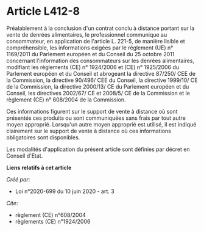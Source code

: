 # Article L412-8

Préalablement à la conclusion d'un contrat conclu à distance portant sur la vente de denrées alimentaires, le professionnel
communique au consommateur, en application de l'article L. 221-5, de manière lisible et compréhensible, les informations
exigées par le règlement (UE) n° 1169/2011 du Parlement européen et du Conseil du 25 octobre 2011 concernant l'information
des consommateurs sur les denrées alimentaires, modifiant les règlements (CE) n° 1924/2006 et (CE) n° 1925/2006 du Parlement
européen et du Conseil et abrogeant la directive 87/250/ CEE de la Commission, la directive 90/496/ CEE du Conseil, la
directive 1999/10/ CE de la Commission, la directive 2000/13/ CE du Parlement européen et du Conseil, les directives 2002/67/
CE et 2008/5/ CE de la Commission et le règlement (CE) n° 608/2004 de la Commission.

Ces informations figurent sur le support de vente à distance où sont présentés ces produits ou sont communiquées sans frais
par tout autre moyen approprié. Lorsqu'un autre moyen approprié est utilisé, il est indiqué clairement sur le support de
vente à distance où ces informations obligatoires sont disponibles.

Les modalités d'application du présent article sont définies par décret en Conseil d'Etat.

**Liens relatifs à cet article**

_Créé par_:

  - Loi n°2020-699 du 10 juin 2020 - art. 3

_Cite_:

  - règlement (CE) n°608/2004
  - règlements (CE) n°1924/2006
